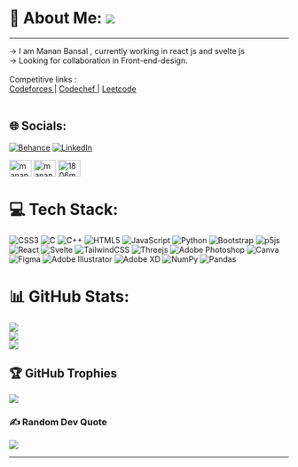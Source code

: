 # 💫 About Me:  [![](https://visitcount.itsvg.in/api?id=mananbansal2002&icon=9&color=1)](https://visitcount.itsvg.in)
---
-> I am Manan Bansal , currently working in react js and svelte js <br>-> Looking for collaboration in Front-end-design.<br><br>  Competitive links : <br>                                                    [    Codeforces   ](https://codeforces.com/profile/manan.bansal.1806) |
                                     [  Codechef     ](https://www.codechef.com/users/manan1806)               |                 [    Leetcode    ](https://leetcode.com/1806manan/)                              <br><br>


## 🌐 Socials:
[![Behance](https://img.shields.io/badge/Behance-1769ff?logo=behance&logoColor=white)](https://behance.net/mananbansal2) [![LinkedIn](https://img.shields.io/badge/LinkedIn-%230077B5.svg?logo=linkedin&logoColor=white)](https://linkedin.com/in/manan-bansal-713523202) 

<a href="https://www.codechef.com/users/manan1806" target="blank"><img align="center" src="https://cdn.jsdelivr.net/npm/simple-icons@3.1.0/icons/codechef.svg" alt="manan1806" height="30" width="40" /></a>
<a href="https://codeforces.com/profile/manan.bansal.1806" target="blank"><img align="center" src="https://raw.githubusercontent.com/rahuldkjain/github-profile-readme-generator/master/src/images/icons/Social/codeforces.svg" alt="manan.bansal.1806" height="30" width="40" /></a>
<a href="https://www.leetcode.com/1806manan" target="blank"><img align="center" src="https://raw.githubusercontent.com/rahuldkjain/github-profile-readme-generator/master/src/images/icons/Social/leet-code.svg" alt="1806manan" height="30" width="40" /></a>


# 💻 Tech Stack:
![CSS3](https://img.shields.io/badge/css3-%231572B6.svg?style=for-the-badge&logo=css3&logoColor=white) ![C](https://img.shields.io/badge/c-%2300599C.svg?style=for-the-badge&logo=c&logoColor=white) ![C++](https://img.shields.io/badge/c++-%2300599C.svg?style=for-the-badge&logo=c%2B%2B&logoColor=white) ![HTML5](https://img.shields.io/badge/html5-%23E34F26.svg?style=for-the-badge&logo=html5&logoColor=white) ![JavaScript](https://img.shields.io/badge/javascript-%23323330.svg?style=for-the-badge&logo=javascript&logoColor=%23F7DF1E) ![Python](https://img.shields.io/badge/python-3670A0?style=for-the-badge&logo=python&logoColor=ffdd54) ![Bootstrap](https://img.shields.io/badge/bootstrap-%23563D7C.svg?style=for-the-badge&logo=bootstrap&logoColor=white) ![p5js](https://img.shields.io/badge/p5.js-ED225D?style=for-the-badge&logo=p5.js&logoColor=FFFFFF) ![React](https://img.shields.io/badge/react-%2320232a.svg?style=for-the-badge&logo=react&logoColor=%2361DAFB) ![Svelte](https://img.shields.io/badge/svelte-%23f1413d.svg?style=for-the-badge&logo=svelte&logoColor=white) ![TailwindCSS](https://img.shields.io/badge/tailwindcss-%2338B2AC.svg?style=for-the-badge&logo=tailwind-css&logoColor=white) ![Threejs](https://img.shields.io/badge/threejs-black?style=for-the-badge&logo=three.js&logoColor=white) ![Adobe Photoshop](https://img.shields.io/badge/adobephotoshop-%2331A8FF.svg?style=for-the-badge&logo=adobephotoshop&logoColor=white) ![Canva](https://img.shields.io/badge/Canva-%2300C4CC.svg?style=for-the-badge&logo=Canva&logoColor=white) 	![Figma](https://img.shields.io/badge/figma-%23F24E1E.svg?style=for-the-badge&logo=figma&logoColor=white) ![Adobe Illustrator](https://img.shields.io/badge/adobeillustrator-%23FF9A00.svg?style=for-the-badge&logo=adobeillustrator&logoColor=white) ![Adobe XD](https://img.shields.io/badge/Adobe%20XD-470137?style=for-the-badge&logo=Adobe%20XD&logoColor=#FF61F6) ![NumPy](https://img.shields.io/badge/numpy-%23013243.svg?style=for-the-badge&logo=numpy&logoColor=white) ![Pandas](https://img.shields.io/badge/pandas-%23150458.svg?style=for-the-badge&logo=pandas&logoColor=white)
# 📊 GitHub Stats:
![](https://github-readme-stats.vercel.app/api?username=mananbansal2002&theme=merko&hide_border=false&include_all_commits=true&count_private=true)<br/>
![](https://github-readme-streak-stats.herokuapp.com/?user=mananbansal2002&theme=merko&hide_border=false)<br/>
![](https://github-readme-stats.vercel.app/api/top-langs/?username=mananbansal2002&theme=merko&hide_border=false&include_all_commits=true&count_private=true&layout=compact)

## 🏆 GitHub Trophies
![](https://github-profile-trophy.vercel.app/?username=mananbansal2002&theme=juicyfresh&no-frame=true&no-bg=false&margin-w=4)

### ✍️ Random Dev Quote
![](https://quotes-github-readme.vercel.app/api?type=horizontal&theme=dark)

---








